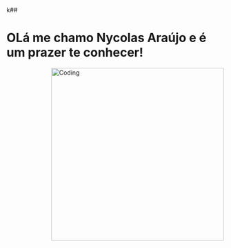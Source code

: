 k## <h1>OLá me chamo Nycolas Araújo e é um prazer te conhecer!</h1>
<div aligh="center">
<div>
    <img align="right" alt="Coding" width="400" src="https://media3.giphy.com/media/t0bSJQ3Qoc9ag/giphy.gif?cid=ecf05e47enc60vjbxwnfgv89cx2gjsvuu9smky91hztj8q3n&ep=v1_gifs_search&rid=giphy.gif&ct=g">
</div>
